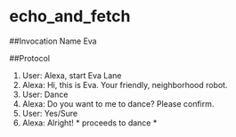 # echo_and_fetch

##Invocation Name
Eva

##Protocol

1. User: Alexa, start Eva Lane
2. Alexa: Hi, this is Eva. Your friendly, neighborhood robot.
3. User: Dance
4. Alexa: Do you want to me to dance? Please confirm.
5. User: Yes/Sure
6. Alexa: Alright! * proceeds to dance *
